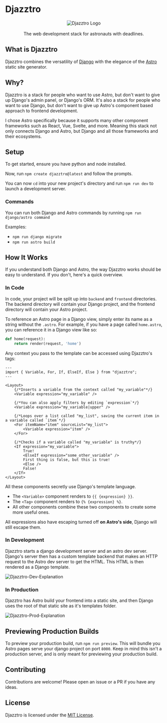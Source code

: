 <!-- Disables the inline html warning -->
<!-- markdownlint-disable MD030 MD033 -->

# Djazztro

<p align="center">
<img src="https://user-images.githubusercontent.com/25644444/201508399-c98f41ab-3790-4c20-b82c-5b47ff3370f2.png" alt="Djazztro Logo"/><br/><br/>
The web development stack for astronauts with deadlines.
</p>

## What is Djazztro

Djazztro combines the versatility of [Django](https://www.djangoproject.com/) with the elegance of the [Astro](https://www.astro.build/) static site generator.

## Why?

Djazztro is a stack for people who want to use Astro, but don't want to give up Django's admin panel, or Django's ORM. It's also a stack for people who want to use Django, but don't want to give up Astro's component based approach to frontend development.

I chose Astro specifically because it supports many other component frameworks such as React, Vue, Svelte, and more. Meaning this stack not only connects Django and Astro, but Django and all those frameworks and their ecosystems.

## Setup

To get started, ensure you have python and node installed.

Now, run `npm create djazztro@latest` and follow the prompts.

You can now `cd` into your new project's directory and run `npm run dev` to launch a development server.

### Commands

You can run both Django and Astro commands by running `npm run django/astro command`

Examples:

-   `npm run django migrate`
-   `npm run astro build`

## How It Works

If you understand both Django and Astro, the way Djazztro works should be easy to understand. If you don't, here's a quick overview.

### In Code

In code, your project will be split up into `backend` and `frontend` directories. The backend directory will contain your Django project, and the frontend directory will contain your Astro project.

To reference an Astro page in a Django view, simply enter its name as a string without the `.astro`. For example, if you have a page called `home.astro`, you can reference it in a Django view like so:

```python
def home(request):
    return render(request, 'home')
```

Any context you pass to the template can be accessed using Djazztro's tags:

```astro
---
import { Variable, For, If, ElseIf, Else } from "djazztro";
---

<Layout>
    {/*Inserts a variable from the context called "my_variable"*/}
    <Variable expression="my_variable" />

    {/*You can also apply filters by editing `expression`*/}
    <Variable expression="my_variable|upper" />

    {/*Loops over a list called "my_list", saving the current item in a variable called `item`*/}
    <For itemName="item" sourceList="my_list">
        <Variable expression="item" />
    </For>

    {/*Checks if a variable called "my_variable" is truthy*/}
    <If expression="my_variable">
        True!
        <ElseIf expression="some_other_variable" />
        First thing is false, but this is true!
        <Else />
        False!
    </If>
</Layout>
```

All these components secretly use Django's template language.

-   The `<Variable>` component renders to `{{ {expression} }}`.
-   The `<Tag>` component renders to `{% {expression} %}`.
-   All other components combine these two components to create some more useful ones.

All expressions also have escaping turned off **on Astro's side**, Django will still escape them.

### In Development

Djazztro starts a django development server and an astro dev server. Django's server then has a custom template backend that makes an HTTP request to the Astro dev server to get the HTML. This HTML is then rendered as a Django template.

![Djazztro-Dev-Explanation](https://user-images.githubusercontent.com/25644444/201508127-5d5d76b2-0f07-4c8c-a80a-9a0e3718104f.png)

### In Production

Djazztro has Astro build your frontend into a static site, and then Django uses the root of that static site as it's templates folder.

![Djazztro-Prod-Explanation](https://user-images.githubusercontent.com/25644444/201508342-d728a9ff-aead-4544-baa9-9de8adc9f026.png)

## Previewing Production Builds

To preview your production build, run `npm run preview`. This will bundle you Astro pages serve your django project on port `8000`. Keep in mind this isn't a production server, and is only meant for previewing your production build.

## Contributing

Contributions are welcome! Please open an issue or a PR if you have any ideas.

## License

Djazztro is licensed under the [MIT License](LICENSE).
